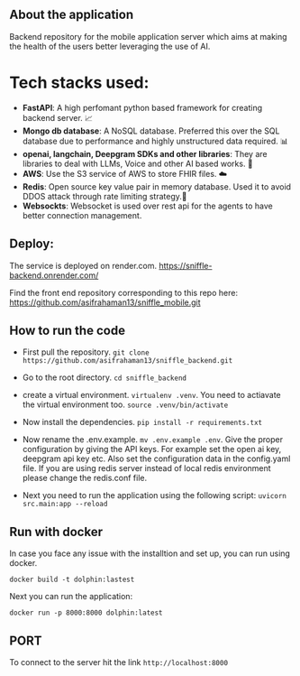 ## About the application

Backend repository for the mobile application server which aims at making the health of the users better leveraging the use of AI.

# Tech stacks used:
- **FastAPI**: A high perfomant python based framework for creating backend server. 📈
- **Mongo db database**: A NoSQL database. Preferred this over the SQL database due to performance and highly unstructured data required. 📊
- **openai, langchain, Deepgram SDKs and other libraries**: They are libraries to deal with LLMs, Voice and other AI based works. 🤖
- **AWS**: Use the S3 service of AWS to store FHIR files. ☁️
- **Redis**: Open source key value pair in memory database. Used it to avoid DDOS attack through rate limiting strategy.📝
- **Websockts**: Websocket is used over rest api for the agents to have better connection management.


## Deploy:

The service is deployed on render.com. https://sniffle-backend.onrender.com/

Find the front end repository corresponding to this repo here: https://github.com/asifrahaman13/sniffle_mobile.git

## How to run the code

- First pull the repository. `git clone https://github.com/asifrahaman13/sniffle_backend.git`

- Go to the root directory. `cd sniffle_backend`

- create a virtual environment. `virtualenv .venv`. You need to actiavate the virtual environment too. `source .venv/bin/activate`

- Now install the dependencies. `pip install -r requirements.txt`

- Now rename the .env.example. `mv .env.example .env`.  Give the proper configuration by giving the API keys. For example set the open ai key, deepgram api key etc. Also set the configuration data in the config.yaml file. If you are using redis server instead of local redis environment please change the redis.conf file.

- Next you need to run the application using the following script: `uvicorn src.main:app --reload`

## Run with docker

In case you face any issue with the installtion and set up, you can run using docker.

`docker build -t dolphin:lastest `

Next you can run the application:

`docker run -p 8000:8000 dolphin:latest`

## PORT

To connect to the server hit the link `http://localhost:8000`
